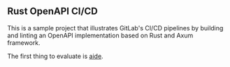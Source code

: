 ## Rust OpenAPI CI/CD

This is a sample project that illustrates GitLab's CI/CD pipelines by building and linting an OpenAPI implementation based on Rust and Axum framework.

The first thing to evaluate is [aide](https://github.com/tamasfe/aide).

